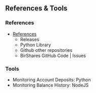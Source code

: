 ## References & Tools

### References
- [References](/developers/2_references_tools/references.md#references)
   - Releases
   - Python Library
   - Github other repositories
   - BirShares GitHub Code | Issues

   
### Tools   
- Monitoring Account Deposits: Python
- Monitoring Balance History: NodeJS
